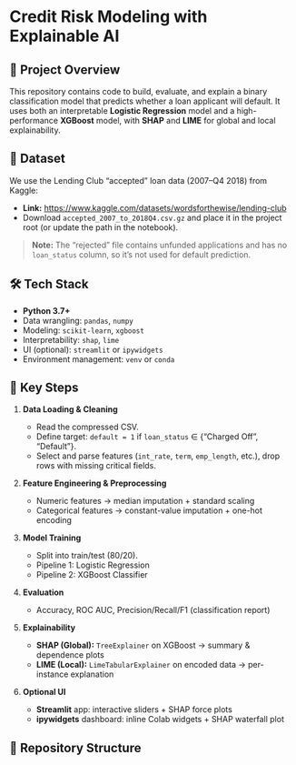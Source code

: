 # Credit Risk Modeling with Explainable AI

## 🚀 Project Overview
This repository contains code to build, evaluate, and explain a binary classification model that predicts whether a loan applicant will default. It uses both an interpretable **Logistic Regression** model and a high-performance **XGBoost** model, with **SHAP** and **LIME** for global and local explainability.

## 💾 Dataset
We use the Lending Club “accepted” loan data (2007–Q4 2018) from Kaggle:
- **Link:** https://www.kaggle.com/datasets/wordsforthewise/lending-club  
- Download `accepted_2007_to_2018Q4.csv.gz` and place it in the project root (or update the path in the notebook).

> **Note:** The “rejected” file contains unfunded applications and has no `loan_status` column, so it’s not used for default prediction.

## 🛠️ Tech Stack
- **Python 3.7+**  
- Data wrangling: `pandas`, `numpy`  
- Modeling: `scikit-learn`, `xgboost`  
- Interpretability: `shap`, `lime`  
- UI (optional): `streamlit` or `ipywidgets`  
- Environment management: `venv` or `conda`

## 🔑 Key Steps
1. **Data Loading & Cleaning**  
   - Read the compressed CSV.  
   - Define target: `default = 1` if `loan_status` ∈ {“Charged Off”, “Default”}.  
   - Select and parse features (`int_rate`, `term`, `emp_length`, etc.), drop rows with missing critical fields.

2. **Feature Engineering & Preprocessing**  
   - Numeric features → median imputation + standard scaling  
   - Categorical features → constant-value imputation + one-hot encoding  

3. **Model Training**  
   - Split into train/test (80/20).  
   - Pipeline 1: Logistic Regression  
   - Pipeline 2: XGBoost Classifier

4. **Evaluation**  
   - Accuracy, ROC AUC, Precision/Recall/F1 (classification report)  

5. **Explainability**  
   - **SHAP (Global):** `TreeExplainer` on XGBoost → summary & dependence plots  
   - **LIME (Local):** `LimeTabularExplainer` on encoded data → per-instance explanation  

6. **Optional UI**  
   - **Streamlit** app: interactive sliders + SHAP force plots  
   - **ipywidgets** dashboard: inline Colab widgets + SHAP waterfall plot

## 📁 Repository Structure

